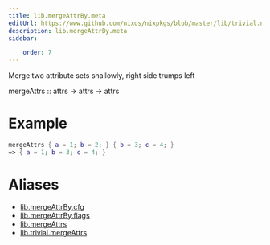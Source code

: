 ```yaml
---
title: lib.mergeAttrBy.meta
editUrl: https://www.github.com/nixos/nixpkgs/blob/master/lib/trivial.nix#L178C5
description: lib.mergeAttrBy.meta
sidebar:

    order: 7
---
```


Merge two attribute sets shallowly, right side trumps left

mergeAttrs :: attrs -> attrs -> attrs

# Example

```nix
mergeAttrs { a = 1; b = 2; } { b = 3; c = 4; }
=> { a = 1; b = 3; c = 4; }
```


# Aliases

- [lib.mergeAttrBy.cfg](./reference/lib/mergeAttrBy/lib-mergeAttrBy-cfg)
- [lib.mergeAttrBy.flags](./reference/lib/mergeAttrBy/lib-mergeAttrBy-flags)
- [lib.mergeAttrs](./reference/lib/lib-mergeAttrs)
- [lib.trivial.mergeAttrs](./reference/lib/trivial/lib-trivial-mergeAttrs)


